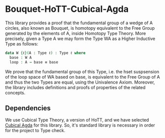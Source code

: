 # Bouquet-HoTT-Cubical-Agda

This library provides a proof that the fundamental group of a wedge of A circles, also known as Bouquet, is homotopy equivalent to the Free Group generated by the elements of A, inside Homotopy Type Theory. More precisely, given a Type A we may form the Type WA as a Higher Inductive Type as follows:

```Agda
data W {ℓ}(A : Type ℓ) : Type ℓ where
  base : W A
  loop : A → base ≡ base
```

We prove that the fundamental group of this Type, i.e. the hset suspsension of the loop space of WA based on base, is equivalent to the Free Group of A and thus the two Types are equal, using the Univalence Axiom.
Moreover, the library includes definitions and proofs of properties of the related concepts.

## Dependencies

We use Cubical Type Theory, a version of HoTT, and we have selected [Cubical Agda](https://agda.readthedocs.io/en/v2.6.2/language/cubical.html) for this library. So, it's standard library is necessary in order for the project to Type check.
